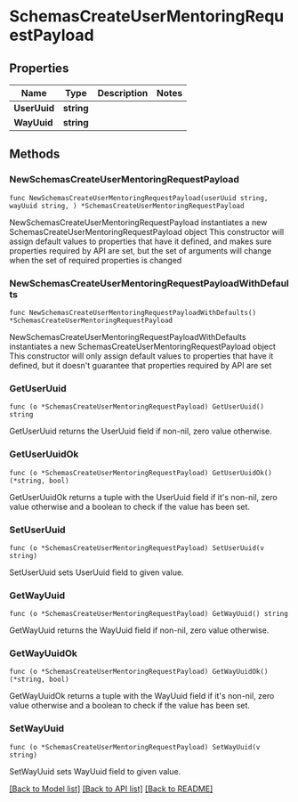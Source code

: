 # SchemasCreateUserMentoringRequestPayload

## Properties

Name | Type | Description | Notes
------------ | ------------- | ------------- | -------------
**UserUuid** | **string** |  | 
**WayUuid** | **string** |  | 

## Methods

### NewSchemasCreateUserMentoringRequestPayload

`func NewSchemasCreateUserMentoringRequestPayload(userUuid string, wayUuid string, ) *SchemasCreateUserMentoringRequestPayload`

NewSchemasCreateUserMentoringRequestPayload instantiates a new SchemasCreateUserMentoringRequestPayload object
This constructor will assign default values to properties that have it defined,
and makes sure properties required by API are set, but the set of arguments
will change when the set of required properties is changed

### NewSchemasCreateUserMentoringRequestPayloadWithDefaults

`func NewSchemasCreateUserMentoringRequestPayloadWithDefaults() *SchemasCreateUserMentoringRequestPayload`

NewSchemasCreateUserMentoringRequestPayloadWithDefaults instantiates a new SchemasCreateUserMentoringRequestPayload object
This constructor will only assign default values to properties that have it defined,
but it doesn't guarantee that properties required by API are set

### GetUserUuid

`func (o *SchemasCreateUserMentoringRequestPayload) GetUserUuid() string`

GetUserUuid returns the UserUuid field if non-nil, zero value otherwise.

### GetUserUuidOk

`func (o *SchemasCreateUserMentoringRequestPayload) GetUserUuidOk() (*string, bool)`

GetUserUuidOk returns a tuple with the UserUuid field if it's non-nil, zero value otherwise
and a boolean to check if the value has been set.

### SetUserUuid

`func (o *SchemasCreateUserMentoringRequestPayload) SetUserUuid(v string)`

SetUserUuid sets UserUuid field to given value.


### GetWayUuid

`func (o *SchemasCreateUserMentoringRequestPayload) GetWayUuid() string`

GetWayUuid returns the WayUuid field if non-nil, zero value otherwise.

### GetWayUuidOk

`func (o *SchemasCreateUserMentoringRequestPayload) GetWayUuidOk() (*string, bool)`

GetWayUuidOk returns a tuple with the WayUuid field if it's non-nil, zero value otherwise
and a boolean to check if the value has been set.

### SetWayUuid

`func (o *SchemasCreateUserMentoringRequestPayload) SetWayUuid(v string)`

SetWayUuid sets WayUuid field to given value.



[[Back to Model list]](../README.md#documentation-for-models) [[Back to API list]](../README.md#documentation-for-api-endpoints) [[Back to README]](../README.md)


